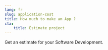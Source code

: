 ```yaml
---
lang: fr
slug: application-cost
title: How much to make an App ?
cta: 
    title: Estimate project
---
```


Get an estimate for your Software Development. 
